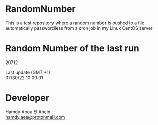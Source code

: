# RandomNumber    
This is a test repository where a random number is pushed to a file automatically passwordless from a cron job in my Linux CentOS server    
# Random Number of the last run   
20712
      
Last update (GMT +1)    
07/30/22 10:00:01
# Developer    
Hamdy Abou El Anein   
hamdy.aea@protonmail.com
